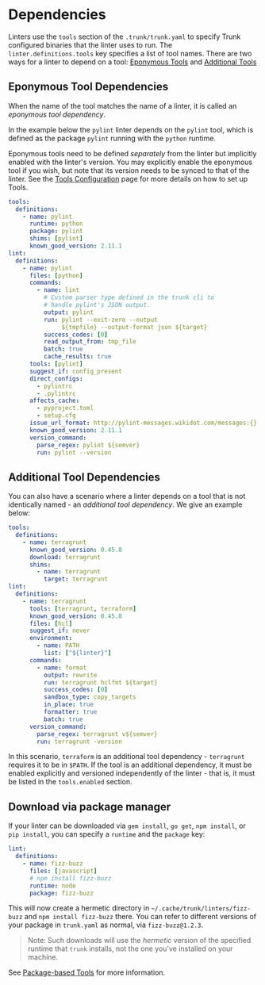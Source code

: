 # Dependencies

Linters use the `tools` section of the `.trunk/trunk.yaml` to specify Trunk configured binaries that the linter uses to run. The `linter.definitions.tools` key specifies a list of tool names. There are two ways for a linter to depend on a tool: [Eponymous Tools](dependencies.md#eponymous-tool-dependencies) and [Additional Tools](dependencies.md#additional-tool-dependencies)

## Eponymous Tool Dependencies

When the name of the tool matches the name of a linter, it is called an _eponymous tool dependency_.

In the example below the `pylint` linter depends on the `pylint` tool, which is defined as the package `pylint` running with the `python` runtime.

Eponymous tools need to be defined _separately_ from the linter but implicitly enabled with the linter's version. You may explicitly enable the eponymous tool if you wish, but note that its version needs to be synced to that of the linter. See the [Tools Configuration](../../advanced-setup/tools/configuration.md) page for more details on how to set up Tools.

```yaml
tools:
  definitions:
    - name: pylint
      runtime: python
      package: pylint
      shims: [pylint]
      known_good_version: 2.11.1
lint:
  definitions:
    - name: pylint
      files: [python]
      commands:
        - name: lint
          # Custom parser type defined in the trunk cli to 
          # handle pylint's JSON output.
          output: pylint
          run: pylint --exit-zero --output 
               ${tmpfile} --output-format json ${target}
          success_codes: [0]
          read_output_from: tmp_file
          batch: true
          cache_results: true
      tools: [pylint]
      suggest_if: config_present
      direct_configs:
        - pylintrc
        - .pylintrc
      affects_cache:
        - pyproject.toml
        - setup.cfg
      issue_url_format: http://pylint-messages.wikidot.com/messages:{}
      known_good_version: 2.11.1
      version_command:
        parse_regex: pylint ${semver}
        run: pylint --version
```

## Additional Tool Dependencies

You can also have a scenario where a linter depends on a tool that is not identically named - an _additional tool dependency_. We give an example below:

```yaml
tools:
  definitions:
    - name: terragrunt
      known_good_version: 0.45.8
      download: terragrunt
      shims:
        - name: terragrunt
          target: terragrunt
lint:
  definitions:
    - name: terragrunt
      tools: [terragrunt, terraform]
      known_good_version: 0.45.8
      files: [hcl]
      suggest_if: never
      environment:
        - name: PATH
          list: ["${linter}"]
      commands:
        - name: format
          output: rewrite
          run: terragrunt hclfmt ${target}
          success_codes: [0]
          sandbox_type: copy_targets
          in_place: true
          formatter: true
          batch: true
      version_command:
        parse_regex: terragrunt v${semver}
        run: terragrunt -version
```

In this scenario, `terraform` is an additional tool dependency - `terragrunt` requires it to be in `$PATH`. If the tool is an additional dependency, it must be enabled explicitly and versioned independently of the linter - that is, it must be listed in the `tools.enabled` section.

## Download via package manager

If your linter can be downloaded via `gem install`, `go get`, `npm install`, or `pip install`, you can specify a `runtime` and the `package` key:

```yaml
lint:
  definitions:
    - name: fizz-buzz
      files: [javascript]
      # npm install fizz-buzz
      runtime: node
      package: fizz-buzz
```

This will now create a hermetic directory in `~/.cache/trunk/linters/fizz-buzz` and `npm install fizz-buzz` there. You can refer to different versions of your package in `trunk.yaml` as normal, via `fizz-buzz@1.2.3`.

> Note: Such downloads will use the _hermetic_ version of the specified runtime that `trunk` installs, not the one you've installed on your machine.

See [Package-based Tools](../../advanced-setup/tools/configuration.md#package-based-tools) for more information.
